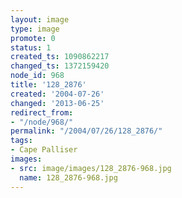 ```yaml
---
layout: image
type: image
promote: 0
status: 1
created_ts: 1090862217
changed_ts: 1372159420
node_id: 968
title: '128_2876'
created: '2004-07-26'
changed: '2013-06-25'
redirect_from:
- "/node/968/"
permalink: "/2004/07/26/128_2876/"
tags:
- Cape Palliser
images:
- src: image/images/128_2876-968.jpg
  name: 128_2876-968.jpg
---
```


